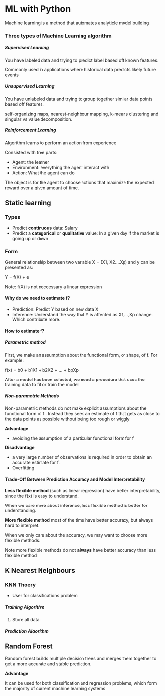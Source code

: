 # ML with Python

Machine learning is a method that  automates analyticle model building



### Three types of Machine Learning algorithm

##### Supervised Learning

You have labeled data and trying to predict  label based off known features.

Commonly used in applications where historical data predicts likely future events

##### Unsupervised Learning

You have unlabeled data and trying to group together similar data points based off features.

self-organizing maps, nearest-neighbour mapping, k-means clustering and singular vs value decomposition. 

##### Reinforcement Learning

 Algorithm learns to perform an action from experience

Consisted with tree parts:

* Agent: the learner
* Environment: everything the agent interact with
* Action: What the agent can do

The object is for the agent to choose actions that maximize the expected reward over a given amount of time.

## Static learning

### Types

* Predict **continuous** data: Salary
* Predict a **categorical**  or **qualitative**  value: In a given day if the market is going up or down

### Form

General relationship between two variable X = (X1, X2….Xp) and y can be presented as:

Y = f(X) + e

Note: f(X) is not neccessary a linear expression

#### Why do we need to estimate f?

* Prediction: Predict Y based on new data X
* Inference: Understand the way that Y is affected as X1,...,Xp change. Which contribute more.

#### How to estimate f?

##### Parametric method

First, we make an assumption about the functional form, or shape, of f. For example:

f(x) = b0 + b1X1 + b2X2 + … + bpXp

After a model has been selected, we need a procedure that uses the training data to fit or train the model 

##### Non-parametric Methods

Non-parametric methods do not make explicit assumptions about the functional form of f . Instead they seek an estimate of f that gets as close to the data points as possible without being too rough or wiggly

**Advantage**

* avoiding the assumption of a particular functional form for f

**Disadvantage**

* a very large number of observations  is required in order to obtain an accurate estimate for f.
* Overfitting

#### Trade-Off Between Prediction Accuracy and Model Interpretability

**Less flexible method** (such as linear regression) have better interpretability, since the f(x) is easy to understand.

When we care more about inference, less flexible method is better for understanding.

**More flexible method** most of the time have better accuracy, but always hard to interpret. 

When we only care about the accuracy, we may want to choose more flexible methods.

Note more flexible methods do not **always** have better accuracy than less flexible method



## K Nearest Neighbours

### KNN Thoery

*  User for classifications problem

##### Training Algorithm

1. Store all data

##### Prediction Algorithm



## Random Forest

Random forest builds multiple decision trees and merges them together to get a more accurate and stable prediction.

**Advantage**

It can be used for both classification and regression problems, which form the majority of current machine learning systems